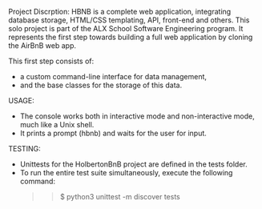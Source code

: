 Project Discrption:
	HBNB is a complete web application, integrating database storage, HTML/CSS templating, API, front-end and others.
This solo project is part of the ALX School Software Engineering program.
It represents the first step towards building a full web application by cloning the  AirBnB web app.

This first step consists of:

  - a custom command-line interface for data management,
  - and the base classes for the storage of this data.

USAGE:
- The console works both in interactive mode and non-interactive mode, much like a Unix shell.
- It prints a prompt (hbnb) and waits for the user for input.

TESTING:
- Unittests for the HolbertonBnB project are defined in the tests folder.
- To run the entire test suite simultaneously, execute the following command:
  >> $ python3 unittest -m discover tests
